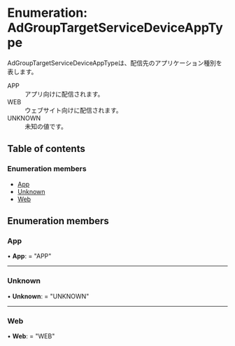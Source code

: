 # Enumeration: AdGroupTargetServiceDeviceAppType


<div lang=\"ja\"> AdGroupTargetServiceDeviceAppTypeは、配信先のアプリケーション種別を表します。 </div>  <dl class=term>   <dt class=\"term__item\">APP</dt>   <dd class=\"term__desc\"><span lang=\"ja\">アプリ向けに配信されます。</span></dd>   <dt class=\"term__item\">WEB</dt>   <dd class=\"term__desc\"><span lang=\"ja\">ウェブサイト向けに配信されます。</span></dd>   <dt class=\"term__item\">UNKNOWN</dt>   <dd class=\"term__desc\"><span lang=\"ja\">未知の値です。</span></dd> </dl>

## Table of contents

### Enumeration members

- [App](adgrouptargetservicedeviceapptype.md#app)
- [Unknown](adgrouptargetservicedeviceapptype.md#unknown)
- [Web](adgrouptargetservicedeviceapptype.md#web)

## Enumeration members

### App

• **App**: = "APP"

___

### Unknown

• **Unknown**: = "UNKNOWN"

___

### Web

• **Web**: = "WEB"
